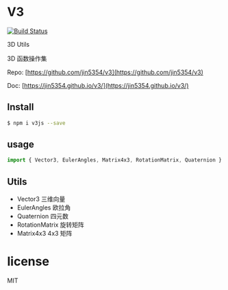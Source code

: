# V3
[![Build Status](https://travis-ci.org/jin5354/v3.svg?branch=master)](https://travis-ci.org/jin5354/v3)

3D Utils

3D 函数操作集

Repo: [https://github.com/jin5354/v3](https://github.com/jin5354/v3)

Doc: [https://jin5354.github.io/v3/](https://jin5354.github.io/v3/)

## Install

```bash
$ npm i v3js --save
```

## usage

```js
import { Vector3, EulerAngles, Matrix4x3, RotationMatrix, Quaternion } from 'v3js'
```

## Utils

- Vector3 三维向量
- EulerAngles 欧拉角
- Quaternion 四元数
- RotationMatrix 旋转矩阵
- Matrix4x3 4x3 矩阵

# license
MIT
